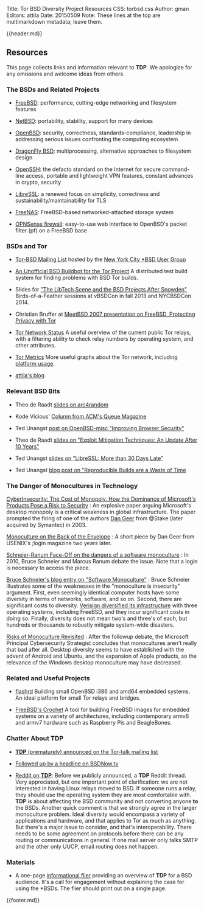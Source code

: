 Title: Tor BSD Diversity Project Resources
CSS: torbsd.css
Author: gman
Editors: attila
Date: 20150509
Note: These lines at the top are multimarkdown metadata; leave them.

{{header.md}}

## Resources ##

This page collects links and information relevant to __TDP__.  We
apologize for any omissions and welcome ideas from others.

### The BSDs and Related Projects ###

* [FreeBSD](https://www.freebsd.org): performance, cutting-edge networking and filesystem features

* [NetBSD](http://www.netbsd.org): portability, stability, support for many devices

* [OpenBSD](http://www.openbsd.org): security, correctness, standards-compliance, leadership in addressing serious issues confronting the computing ecosystem

* [DragonFly BSD](http://www.dragonflybsd.org): multiprocessing, alternative approaches to filesystem design

* [OpenSSH](http://www.openssh.com): the defacto standard on the Internet for secure command-line access, portable and lightweight VPN features, constant advances in crypto, security

* [LibreSSL](http://www.libressl.org): a renewed focus on simplicity, correctness and sustainability/maintainability for TLS

* [FreeNAS](https://www.freenas.org): FreeBSD-based networked-attached storage system

* [OPNSense firewall](https://opnsense.org): easy-to-use web interface to OpenBSD's packet filter (pf) on a FreeBSD base


### BSDs and Tor ###

* [Tor-BSD Mailing List](http://lists.nycbug.org/mailman/listinfo/tor-bsd) hosted by the [New York City *BSD User Group](http://www.nycbug.org)

* [An Unofficial BSD Buildbot for the Tor Project](http://buildbot.pixelminers.net)
  A distributed test build system for finding problems with BSD Tor builds.

* Slides for ["The LibTech Scene and the BSD Projects After Snowden"](http://twvihadsu5oznuux.onion/)
  Birds-of-a-Feather sessions at vBSDCon in fall 2013 and NYCBSDCon 2014.

* Christian Bruffer at [MeetBSD 2007 presentation on FreeBSD, Protecting Privacy with Tor](https://www.youtube.com/watch?v=OwBh8ro7xHQ)

* [Tor Network Status](http://torstatus.blutmagie.de)
  A useful overview of the current public Tor relays, with a filtering ability to check relay numbers by operating system, and other attributes.

* [Tor Metrics](http://metrics.torproject.org)
  More useful graphs about the Tor network, including [platform usage](https://metrics.torproject.org/platforms.html).

* [attila's blog](http://trac.haqistan.net)

### Relevant BSD Bits ###

* Theo de Raadt [slides on arc4random](http://www.openbsd.org/papers/hackfest2014-arc4random/index.html)

* Kode Vicious' [Column from ACM's Queue Magazine](https://queue.acm.org/listing.cfm?typefilter=Kodevicious&sort=publication_date&order=desc&qc_type=Kodevicious&article_type=&item_topic=all&filter_type=topic&page_title=Kode%20Vicious&filter=all)

* Ted Unangst [post on OpenBSD-misc "Improving Browser Security"](https://marc.info/?l=openbsd-misc&m=142523501726732)

* Theo de Raadt [slides on "Exploit Mitigation Techniques: An Update After 10 Years"](http://www.openbsd.org/papers/ru13-deraadt/)

* Ted Unangst [slides on "LibreSSL: More than 30 Days Late"](http://www.openbsd.org/papers/eurobsdcon2014-libressl.html)

* Ted Unangst [blog post on "Reproducible Builds are a Waste of Time](http://www.tedunangst.com/flak/post/reproducible-builds-are-a-waste-of-time)


### The Danger of Monocultures in Technology ###

[CyberInsecurity: The Cost of Monopoly. How the Dominance of Microsoft's Products Pose a Risk to Security](http://www.ccianet.org/papers/cybersecurity.pdf)
:    An explosive paper arguing Microsoft's desktop monopoly is a critical weakness in global infrastructure. The paper prompted the firing of one of the authors [Dan Geer](https://en.wikipedia.org/wiki/Dan_Geer) from @Stake (later acquired by Symantec) in 2003.

[Monoculture on the Back of the Envelope](https://www.usenix.org/legacy/publiccations/login/2005-12/openpds/geer.pdf)
:    A short piece by Dan Geer from USENIX's ;login magazine two years later.

[Schneier-Ranum Face-Off on the dangers of a software monoculture](http://searchsecurity.techtarget.com/magazineContent/Schneier-Ranum-Face-Off-on-the-dangers-of-a-software-monoculture)
:    In 2010, Bruce Schneier and Marcus Ranum debate the issue. Note that a login is necessary to access the piece.

[Bruce Schneier's blog entry on "Software Monoculture"](https://www.schneier.com/blog/archives/2010/12/software_monocu.html)
:    Bruce Schneier illustrates some of the weaknesses in the "monoculture is insecurity" argument. First, even seemingly identical computer hosts have some diversity in terms of networks, software, and so on. Second, there are significant costs to diversity. [Verisign diversified its infrastructure](http://www.eweek.com/enterprise-apps/verisign-embraces-open-source-freebsd-for-diversity) with three operating systems, including FreeBSD, and they incur significant costs in doing so. Finally, diversity does not mean two's and three's of each, but hundreds or thousands to robustly mitigate system-wide disasters.

[Risks of Monoculture Revisited](https://blogs.microsoft.com/cybertrust/2010/12/03/risks-of-monoculture-revisited/)
:    After the followup debate, the Microsoft Principal Cybersecurity Strategist concludes that monocultures aren't really that bad after all. Desktop diversity seems to have established with the advent of Android and Ubuntu, and the expansion of Apple products, so the relevance of the Windows desktop monoculture may have decreased.

### Related and Useful Projects ###

* [flashrd](http://www.nmedia.net/flashrd)
  Building small OpenBSD i386 and amd64 embedded systems. An ideal platform for small Tor relays and bridges.

* [FreeBSD's Crochet](https://github.com/freebsd/crochet)
  A tool for building FreeBSD images for embedded systems on a variety of architectures, including contemporary armv6 and armv7 hardware such as Raspberry Pis and BeagleBones. 


### Chatter About __TDP__ ###

* [__TDP__ (prematurely) announced on the Tor-talk mailing list](https://lists.torproject.org/pipermail/tor-talk/2015-April/037649.html)

* [Followed up by a headline on BSDNow.tv](http://www.bsdnow.tv/episodes/2015_05_06-below_the_clouds)

* [Reddit on __TDP__](https://www.reddit.com/r/linux/comments/356iyy/torbsd_diversity_project_help_move_tor_nodes_from/):
  Before we publicly announced, a __TDP__ Reddit thread. Very appreciated, but one important point of clarification: we are not interested in having Linux relays moved to BSD. If someone runs a relay, they should use the operating system they are most comfortable with. __TDP__ is about affecting the BSD community and not converting anyone __to__ the BSDs. Another quick comment is that we strongly agree in the larger monoculture problem. Ideal diversity would encompass a variety of applications and hardware, and that applies to Tor as much as anything. But there's a major issue to consider, and that's interoperability. There needs to be some agreement on protocols before there can be any routing or communications in general. If one mail server only talks SMTP and the other only UUCP, email routing does not happen.

### Materials ###

* A one-page [informational flier](materials/flier-bsd.html) providing an overview of __TDP__ for a BSD audience.  It's a call for engagement without explaining the case for using the *BSDs. The flier should print out on a single page.

{{footer.md}}
